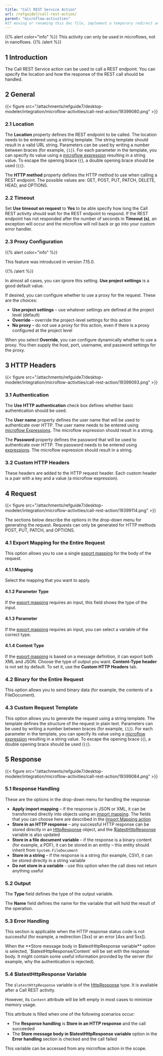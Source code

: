 ```yaml
---
title: "Call REST Service Action"
url: /refguide7/call-rest-action/
parent: "microflow-activities"
#If moving or renaming this doc file, implement a temporary redirect and let the respective team know they should update the URL in the product. See Mapping to Products for more details.
---
```


{{% alert color="info" %}}
This activity can only be used in microflows, not in nanoflows.
{{% /alert %}}

## 1 Introduction

The Call REST Service action can be used to call a REST endpoint. You can specify the location and how the response of the REST call should be handled.

## 2 General

{{< figure src="/attachments/refguide7/desktop-modeler/integration/microflow-activities/call-rest-action/19399080.png" >}}

### 2.1 Location

The **Location** property defines the REST endpoint to be called. The location needs to be entered using a string template. The string template should result in a valid URL string. Parameters can be used by writing a number between braces (for example, `{1}`). For each parameter in the template, you can specify its value using a [microflow expression](/refguide7/expressions/) resulting in a string value. To escape the opening brace (`{`), a double opening brace should be used (`{{`).

The **HTTP method** property defines the HTTP method to use when calling a REST endpoint. The possible values are: GET, POST, PUT, PATCH, DELETE, HEAD, and OPTIONS.

### 2.2 Timeout

Set **Use timeout on request** to **Yes** to be able specify how long the Call REST activity should wait for the REST endpoint to respond. If the REST endpoint has not responded after the number of seconds in **Timeout (s)**, an exception will occur and the microflow will roll back or go into your custom error handler.

### 2.3 Proxy Configuration

{{% alert color="info" %}}

This feature was introduced in version 7.15.0.

{{% /alert %}}

In almost all cases, you can ignore this setting. **Use project settings** is a good default value.

If desired, you can configure whether to use a proxy for the request. These are the choices:

* **Use project settings** – use whatever settings are defined at the project level (default)
* **Override** – override the project-level settings for this action
* **No proxy** – do not use a proxy for this action, even if there is a proxy configured at the project level

When you select **Override**, you can configure dynamically whether to use a proxy. You then supply the host, port, username, and password settings for the proxy.

## 3 HTTP Headers

{{< figure src="/attachments/refguide7/desktop-modeler/integration/microflow-activities/call-rest-action/19399093.png" >}}

### 3.1 Authentication

The **Use HTTP authentication** check box defines whether basic authentication should be used.

The **User name** property defines the user name that will be used to authenticate over HTTP. The user name needs to be entered using [microflow Expressions](/refguide7/expressions/). The microflow expression should result in a string.

The **Password** property defines the password that will be used to authenticate over HTTP. The password needs to be entered using [expressions](/refguide7/expressions/). The microflow expression should result in a string.

### 3.2 Custom HTTP Headers

These headers are added to the HTTP request header. Each custom header is a pair with a key and a value (a microflow expression).

## 4 Request

{{< figure src="/attachments/refguide7/desktop-modeler/integration/microflow-activities/call-rest-action/19399114.png" >}}

The sections below describe the options in the drop-down menu for generating the request. Requests can only be generated for HTTP methods POST, PUT, PATCH, and OPTIONS.

### 4.1 Export Mapping for the Entire Request

This option allows you to use a single [export mapping](/refguide7/export-mappings/) for the body of the request. 

#### 4.1.1 Mapping

Select the mapping that you want to apply.

#### 4.1.2 Parameter Type

If the [export mapping](/refguide7/export-mappings/) requires an input, this field shows the type of the input.

#### 4.1.3 Parameter

If the [export mapping](/refguide7/export-mappings/) requires an input, you can select a variable of the correct type.

#### 4.1.4 Content Type

If the [export mapping](/refguide7/export-mappings/) is based on a message definition, it can export both XML and JSON. Choose the type of output you want. **Content-Type header** is not set by default. To set it, use the **Custom HTTP Headers** tab.

### 4.2 Binary for the Entire Request

This option allows you to send binary data (for example, the contents of a FileDocument).

### 4.3 Custom Request Template

This option allows you to generate the request using a string template. The template defines the structure of the request in plain text. Parameters can be used by writing a number between braces (for example, `{1}`). For each parameter in the template, you can specify its value using a [microflow expression](/refguide7/expressions/) resulting in a string value. To escape the opening brace (`{`), a double opening brace should be used (`{{`).

## 5 Response

{{< figure src="/attachments/refguide7/desktop-modeler/integration/microflow-activities/call-rest-action/19399084.png" >}}

### 5.1 Response Handling

These are the options in the drop-down menu for handling the response:

* **Apply import mapping** – if the response is JSON or XML, it can be transformed directly into objects using an [import mapping](/refguide7/import-mappings/). The fields that you can choose here are described in the [Import Mapping action](/refguide7/import-mapping-action/)
* **Store in an HTTP response** – any successful HTTP response can be stored directly in an [HttpResponse](/refguide7/http-request-and-response-entities/request-and-response-entities/#http-response) object, and the [$latestHttpResponse](#latesthttpresponse) variable is also updated
* **Store in a file document variable** – if the response is a binary content (for example, a PDF), it can be stored in an entity – this entity should inherit from `System.FileDocument`
* **Store in a string** – if the response is a string (for example, CSV), it can be stored directly in a string variable
* **Do not store in a variable** - use this option when the call does not return anything useful

### 5.2 Output

The **Type** field defines the type of the output variable.

The **Name** field defines the name for the variable that will hold the result of the operation.

### 5.3 Error Handling

This section is applicable when the HTTP response status code is not successful (for example, a redirection [3xx] or an error [4xx and 5xx]).

When the **Store message body in $latestHttpResponse variable** option is selected, `$latestHttpResponse/Content` will be set with the response body. It might contain some useful information provided by the server (for example, why the authentication is rejected).

### 5.4 $latestHttpResponse Variable<a name="latesthttpresponse"></a>

The `$latestHttpResponse` variable is of the [HttpResponse](/refguide7/http-request-and-response-entities/request-and-response-entities/#http-response) type. It is available after a Call REST activity.

However, its `Content` attribute will be left empty in most cases to minimize memory usage.

This attribute is filled when one of the following scenarios occur:

* The **Response handling** is **Store in an HTTP response** and the call succeeded
* The **Store message body in $latestHttpResponse variable** option in the **Error handling** section is checked and the call failed

This variable can be accessed from any microflow action in the scope.
